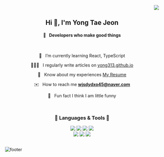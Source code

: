 <div align="right">
    <a href="https://hits.seeyoufarm.com"><img src="https://hits.seeyoufarm.com/api/count/incr/badge.svg?url=https%3A%2F%2Fgithub.com%2Fgjbae1212%2Fhit-counter&count_bg=%23208DEF&title_bg=%23CCCCCC&icon=&icon_color=%23E7E7E7&title=hits&edge_flat=false"/></a>  
</div>

<h2 align="center">Hi 👋, I'm Yong Tae Jeon</h1>
<h4 align="center">🎉 &nbsp; Developers who make good things</h3>
<br />
<div align="center">
    
  🌱 &nbsp; I’m currently learning React, TypeScript
  
  🧑🏻‍💻 &nbsp;  I regularly write articles on [yong313.github.io](yong313.github.io)
  
  📄 &nbsp; Know about my experiences [My Resume](https://injelmi.notion.site/593566a2517742fcbcda36191f9ad36c)
  
  ✉️ &nbsp;  How to reach me **wjsdydxo45@naver.com**
  
  🥸 &nbsp; Fun fact I think I am little funny
  
</div>
<br />
<div align="center">  
  <h3>🔨 Languages & Tools 🔧</h3>
  <a href="#"><img src="https://img.shields.io/badge/React-61dafb?style=flat-square&logo=React&logoColor=white"/></a> 
  <a href="#"><img src="https://img.shields.io/badge/HTML5-e34f26?style=flat-square&logo=HTML5&logoColor=white"/></a>
  <a href="#"><img src="https://img.shields.io/badge/CSS3-1572B6?style=flat-square&logo=CSS3&logoColor=white"/></a> 
  <a href="#"><img src="https://img.shields.io/badge/JavaScript-F7DF1E?style=flat-square&logo=JavaScript&logoColor=white"/></a>
  <br/>
  <a href="#"><img src="https://img.shields.io/badge/Photoshop-31A8FF?style=flat-square&logo=AdobePhotoshop&logoColor=white"/></a>
  <a href="#"><img src="https://img.shields.io/badge/Illustrator-FF9A00?style=flat-square&logo=AdobeIllustrator&logoColor=white"/></a>
  <a href="#"><img src="https://img.shields.io/badge/Figma-F24E1E?style=flat-square&logo=Figma&logoColor=white"/></a>
</div>

<br />
<!-- <div align="left">
  <img src="https://github-readme-stats.vercel.app/api?username=yong313&show_icons=true&count_private=true&hide_border=true" align="center" style="width: 35%" />
  <img src="https://github-readme-stats.vercel.app/api/top-langs/?username=ssinking91&hide_border=true&layout=compact" align="center" style="width: 35%" />
</div> 
<br/> -->

![footer](https://capsule-render.vercel.app/api?type=waving&color=gradient&height=100&section=footer)
